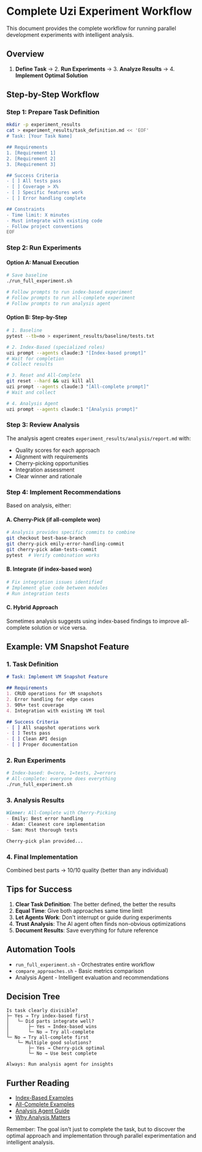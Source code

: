 # Complete Uzi Experiment Workflow

This document provides the complete workflow for running parallel development experiments with intelligent analysis.

## Overview

1. **Define Task** → 2. **Run Experiments** → 3. **Analyze Results** → 4. **Implement Optimal Solution**

## Step-by-Step Workflow

### Step 1: Prepare Task Definition
```bash
mkdir -p experiment_results
cat > experiment_results/task_definition.md << 'EOF'
# Task: [Your Task Name]

## Requirements
1. [Requirement 1]
2. [Requirement 2]
3. [Requirement 3]

## Success Criteria
- [ ] All tests pass
- [ ] Coverage > X%
- [ ] Specific features work
- [ ] Error handling complete

## Constraints
- Time limit: X minutes
- Must integrate with existing code
- Follow project conventions
EOF
```

### Step 2: Run Experiments

#### Option A: Manual Execution
```bash
# Save baseline
./run_full_experiment.sh

# Follow prompts to run index-based experiment
# Follow prompts to run all-complete experiment
# Follow prompts to run analysis agent
```

#### Option B: Step-by-Step
```bash
# 1. Baseline
pytest --tb=no > experiment_results/baseline/tests.txt

# 2. Index-Based (specialized roles)
uzi prompt --agents claude:3 "[Index-based prompt]"
# Wait for completion
# Collect results

# 3. Reset and All-Complete  
git reset --hard && uzi kill all
uzi prompt --agents claude:3 "[All-complete prompt]"
# Wait and collect

# 4. Analysis Agent
uzi prompt --agents claude:1 "[Analysis prompt]"
```

### Step 3: Review Analysis

The analysis agent creates `experiment_results/analysis/report.md` with:
- Quality scores for each approach
- Alignment with requirements
- Cherry-picking opportunities
- Integration assessment
- Clear winner and rationale

### Step 4: Implement Recommendations

Based on analysis, either:

#### A. Cherry-Pick (if all-complete won)
```bash
# Analysis provides specific commits to combine
git checkout best-base-branch
git cherry-pick emily-error-handling-commit
git cherry-pick adam-tests-commit
pytest  # Verify combination works
```

#### B. Integrate (if index-based won)
```bash
# Fix integration issues identified
# Implement glue code between modules
# Run integration tests
```

#### C. Hybrid Approach
Sometimes analysis suggests using index-based findings to improve all-complete solution or vice versa.

## Example: VM Snapshot Feature

### 1. Task Definition
```markdown
# Task: Implement VM Snapshot Feature

## Requirements
1. CRUD operations for VM snapshots
2. Error handling for edge cases
3. 90%+ test coverage
4. Integration with existing VM tool

## Success Criteria
- [ ] All snapshot operations work
- [ ] Tests pass
- [ ] Clean API design
- [ ] Proper documentation
```

### 2. Run Experiments
```bash
# Index-based: 0=core, 1=tests, 2=errors
# All-complete: everyone does everything
./run_full_experiment.sh
```

### 3. Analysis Results
```markdown
Winner: All-Complete with Cherry-Picking
- Emily: Best error handling
- Adam: Cleanest core implementation  
- Sam: Most thorough tests

Cherry-pick plan provided...
```

### 4. Final Implementation
Combined best parts → 10/10 quality (better than any individual)

## Tips for Success

1. **Clear Task Definition**: The better defined, the better the results
2. **Equal Time**: Give both approaches same time limit
3. **Let Agents Work**: Don't interrupt or guide during experiments
4. **Trust Analysis**: The AI agent often finds non-obvious optimizations
5. **Document Results**: Save everything for future reference

## Automation Tools

- `run_full_experiment.sh` - Orchestrates entire workflow
- `compare_approaches.sh` - Basic metrics comparison
- Analysis Agent - Intelligent evaluation and recommendations

## Decision Tree

```
Is task clearly divisible?
├─ Yes → Try index-based first
│   └─ Did parts integrate well?
│       ├─ Yes → Index-based wins
│       └─ No → Try all-complete
└─ No → Try all-complete first
    └─ Multiple good solutions?
        ├─ Yes → Cherry-pick optimal
        └─ No → Use best complete

Always: Run analysis agent for insights
```

## Further Reading

- [Index-Based Examples](UZI_EXPERIMENT_INDEX_BASED.md)
- [All-Complete Examples](UZI_EXPERIMENT_ALL_COMPLETE.md)
- [Analysis Agent Guide](UZI_ANALYSIS_AGENT_GUIDE.md)
- [Why Analysis Matters](ANALYSIS_AGENT_EXPLAINED.md)

Remember: The goal isn't just to complete the task, but to discover the optimal approach and implementation through parallel experimentation and intelligent analysis.